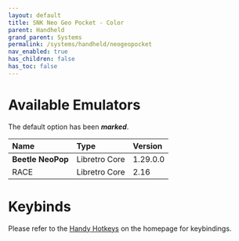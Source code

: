 ```yaml
---
layout: default
title: SNK Neo Geo Pocket - Color
parent: Handheld
grand_parent: Systems
permalink: /systems/handheld/neogeopocket
nav_enabled: true
has_children: false
has_toc: false
---
```


# Available Emulators

The default option has been ***marked***.

| Name               | Type             | Version           |
|:-------------------|:-----------------|:------------------|
| **Beetle NeoPop**  | Libretro Core    | 1.29.0.0          |
| RACE               | Libretro Core    | 2.16              |


# Keybinds 

Please refer to the [Handy Hotkeys](/#handy-hotkeys) on the homepage for keybindings.